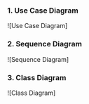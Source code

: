 ### 1. Use Case Diagram
![Use Case Diagram]

### 2. Sequence Diagram
![Sequence Diagram]

### 3. Class Diagram
![Class Diagram]
